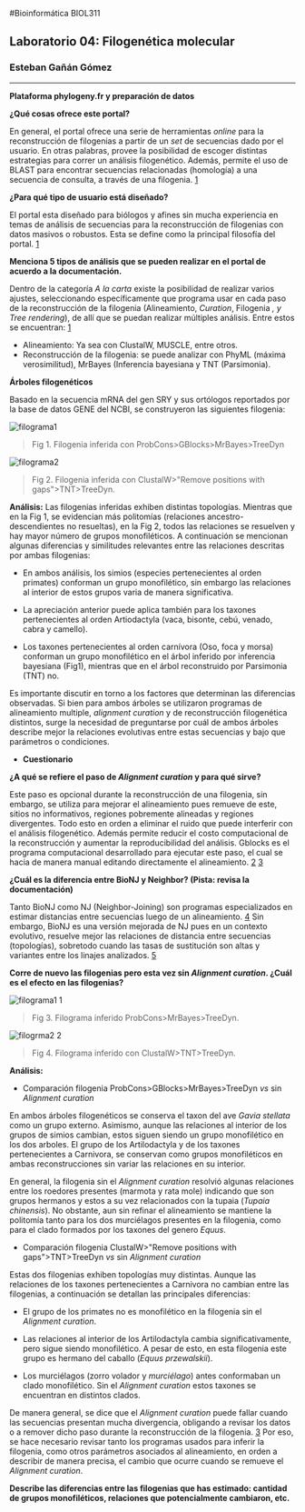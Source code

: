 #Bioinformática BIOL311## Laboratorio 04: Filogenética molecular### Esteban Gañán Gómez___ **Plataforma phylogeny.fr y preparación de datos****¿Qué cosas ofrece este portal?**En general, el portal ofrece una serie de herramientas _online_ para la reconstrucción de filogenias a partir de un _set_ de secuencias dado por el usuario. En otras palabras, provee la posibilidad de escoger distintas estrategias para correr un análisis filogenético. Además, permite el uso de BLAST para encontrar secuencias relacionadas (homología) a una secuencia de consulta, a través de una filogenia. [1](http://www.phylogeny.fr/documentation.cgi)  **¿Para qué tipo de usuario está diseñado?**El portal esta diseñado para biólogos y afines sin mucha experiencia en temas de análisis de secuencias para la reconstrucción de filogenias con datos masivos o robustos. Esta se define como la principal filosofía del portal. [1](http://www.phylogeny.fr/documentation.cgi)**Menciona 5 tipos de análisis que se pueden realizar en el portal de acuerdo a la documentación.**Dentro de la categoría  _A la carta_ existe la posibilidad de realizar varios ajustes, seleccionando específicamente que programa usar en cada paso de la reconstrucción de la filogenia (Alineamiento, _Curation_, Filogenia _, y Tree rendering_), de allí que se puedan realizar múltiples análisis. Entre estos se encuentran: [1](http://www.phylogeny.fr/documentation.cgi) - Alineamiento: Ya sea con ClustalW, MUSCLE, entre otros.- Reconstrucción de la filogenia: se puede analizar con  PhyML (máxima verosimilitud), MrBayes (Inferencia bayesiana y TNT (Parsimonia).  **Árboles filogenéticos**Basado en la secuencia mRNA del gen SRY y sus ortólogos reportados por la base de datos GENE del NCBI, se construyeron las siguientes filogenia:![filograma1](https://user-images.githubusercontent.com/37596314/38498883-425e1fca-3bdc-11e8-8676-2794152be038.PNG)> Fig 1. Filogenia inferida con ProbCons>GBlocks>MrBayes>TreeDyn ![filograma2](https://user-images.githubusercontent.com/37596314/38498965-8601a68e-3bdc-11e8-8c55-dfc3ac526db1.PNG)>Fig 2. Filogenia inferida con  ClustalW>"Remove positions with gaps">TNT>TreeDyn.**Análisis:** Las filogenias inferidas exhiben distintas topologías. Mientras que en la Fig 1, se evidencian más politomías (relaciones ancestro-descendientes no resueltas), en la Fig 2, todos las relaciones se resuelven y hay mayor número de grupos monofiléticos. A continuación se mencionan algunas diferencias y similitudes relevantes entre las relaciones descritas  por ambas filogenias:- En ambos análisis, los simios (especies pertenecientes al orden primates) conforman un grupo monofilético, sin embargo las relaciones al interior de estos grupos varia de manera significativa. - La apreciación anterior puede aplica también para los taxones pertenecientes al orden Artiodactyla (vaca, bisonte, cebú, venado, cabra y camello).- Los taxones pertenecientes al orden carnívora (Oso, foca y morsa) conforman un grupo monofilético en el árbol inferido por inferencia bayesiana (Fig1), mientras que en el árbol reconstruido por Parsimonia (TNT) no. Es importante discutir en torno a los factores que determinan las diferencias observadas. Si bien para ambos árboles se utilizaron programas de alineamiento multiple, _alignment curation_ y de reconstrucción filogenética distintos, surge la necesidad de preguntarse por cuál de ambos árboles describe mejor la relaciones evolutivas entre estas secuencias y bajo que parámetros o condiciones.  * **Cuestionario****¿A qué se refiere el paso de *Alignment curation* y para qué sirve?**Este paso es opcional durante la reconstrucción de una filogenia, sin embargo, se utiliza para mejorar el alineamiento pues remueve de este, sitios no informativos, regiones pobremente alineadas y regiones divergentes. Todo esto en orden a eliminar el ruido que puede interferir con el análisis filogenético. Además permite reducir el costo computacional de la reconstrucción y aumentar la reproducibilidad del análisis. Gblocks es el programa computacional desarrollado para ejecutar este paso, el cual se hacia de manera manual editando directamente el alineamiento. [2](http://molevol.cmima.csic.es/castresana/Gblocks/Gblocks_documentation.html) [3](https://ncgas.org/Blog_Posts/ANALYSIS%20Tree%20Making.php)**¿Cuál es la diferencia entre BioNJ y Neighbor? (Pista: revisa la documentación)**Tanto BioNJ como NJ (Neighbor-Joining) son programas especializados en estimar distancias entre secuencias luego de un alineamiento. [4](https://www.ncbi.nlm.nih.gov/pubmed/9254330) Sin embargo, BioNJ es una versión mejorada de NJ pues en un contexto evolutivo, resuelve mejor las relaciones de distancia entre secuencias (topologías), sobretodo cuando las tasas de sustitución son altas y variantes entre los linajes analizados. [5](http://www.atgc-montpellier.fr/bionj/)**Corre de nuevo las filogenias pero esta vez sin *Alignment curation*. ¿Cuál es el efecto en las filogenias?** ![filograma1 1](https://user-images.githubusercontent.com/37596314/38499105-efb37490-3bdc-11e8-9080-d11b74f36567.PNG)>Fig 3. Filograma inferido ProbCons>MrBayes>TreeDyn.  ![filogrma2 2](https://user-images.githubusercontent.com/37596314/38499154-11ab9a1e-3bdd-11e8-8999-378b7950800f.PNG)>Fig 4. Filograma inferido con  ClustalW>TNT>TreeDyn.**Análisis:*** Comparación filogenia   ProbCons>GBlocks>MrBayes>TreeDyn  _vs_ sin _Alignment curation_En ambos árboles filogenéticos se conserva  el taxon del ave  _Gavia stellata_ como un grupo externo. Asimismo, aunque las relaciones al interior de los grupos de simios cambian, estos siguen siendo un grupo monofilético en los dos arboles. El grupo de los Artilodactyla y de los taxones pertenecientes a Carnivora, se conservan como grupos monofiléticos en ambas reconstrucciones sin variar las relaciones en su interior. En general, la filogenia sin el _Alignment curation_ resolvió algunas relaciones entre los roedores presentes (marmota y rata mole) indicando que son grupos hermanos y estos a su vez relacionados con la tupaia (_Tupaia chinensis_). No obstante, aun sin refinar el alineamiento se mantiene la politomía tanto para los dos murciélagos presentes en la filogenia, como para el clado formados por los taxones del genero _Equus_. * Comparación filogenia ClustalW>"Remove positions with gaps">TNT>TreeDyn  _vs_ sin _Alignment curation_Estas dos filogenias exhiben topologías muy distintas. Aunque las relaciones de los taxones pertenecientes a Carnivora no cambian entre las filogenias, a continuación se detallan las principales diferencias: - El grupo de los primates no es monofilético en la filogenia sin el _Alignment curation_. - Las relaciones al interior de los Artilodactyla cambia significativamente, pero sigue siendo monofilético. A pesar de esto, en esta filogenia este grupo es hermano del caballo (_Equus przewalskii_).-  Los murciélagos (zorro volador y _murciélago_) antes conformaban un clado monofilético. Sin el _Alignment curation_ estos taxones se encuentran en distintos clados. De manera general, se dice que el _Alignment curation_  puede fallar cuando las secuencias presentan mucha divergencia, obligando a revisar los datos o a remover dicho paso durante la reconstrucción de la filogenia. [3](https://ncgas.org/Blog_Posts/ANALYSIS%20Tree%20Making.php) Por eso, se hace necesario revisar tanto los programas usados para inferir la filogenia, como otros parámetros asociados al alineamiento, en orden a describir de manera precisa, el cambio que ocurre cuando se remueve el _Alignment curation_.  **Describe las diferencias entre las filogenias que has estimado: cantidad de grupos monofiléticos, relaciones que potencialmente cambiaron, etc.**